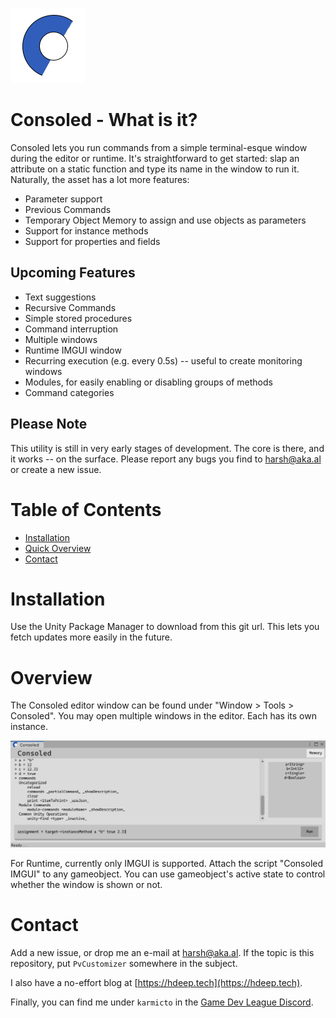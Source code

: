 ![Consoled Logo](.readme/logo.png "Consoled Logo")

# Consoled - What is it?

Consoled lets you run commands from a simple terminal-esque window during the editor or runtime. It's straightforward to get started: slap an attribute on a static function and type its name in the window to run it.
Naturally, the asset has a lot more features:
- Parameter support
- Previous Commands
- Temporary Object Memory to assign and use objects as parameters
- Support for instance methods
- Support for properties and fields

## Upcoming Features

- Text suggestions
- Recursive Commands
- Simple stored procedures
- Command interruption
- Multiple windows
- Runtime IMGUI window
- Recurring execution (e.g. every 0.5s) -- useful to create monitoring windows
- Modules, for easily enabling or disabling groups of methods
- Command categories

## Please Note

This utility is still in very early stages of development. The core is there, and it works -- on the surface. Please report any bugs you find to harsh@aka.al or create a new issue.

# Table of Contents

- [Installation](#installation)
- [Quick Overview](#overview)
- [Contact](#contact)

# Installation <a name="installation"/>

Use the Unity Package Manager to download from this git url. This lets you fetch updates more easily in the future.

# Overview <a name="overview"/>

The Consoled editor window can be found under "Window > Tools > Consoled". You may open multiple windows in the editor. Each has its own instance.

![Consoled Editor Window](.readme/editor-window.png "Consoled Editor Window")

For Runtime, currently only IMGUI is supported. Attach the script "Consoled IMGUI" to any gameobject. You can use gameobject's active state to control whether the window is shown or not.


# Contact<a name="contact"/>

Add a new issue, or drop me an e-mail at [harsh@aka.al](mailto:harsh@aka.al "Mail to harsh@aka.al"). If the topic is
this repository, put `PvCustomizer` somewhere in the subject.

I also have a no-effort blog at [https://hdeep.tech](https://hdeep.tech).

Finally, you can find me under `karmicto` in
the [Game Dev League Discord](https://discord.gg/eJbG9VD8R9 "GDL Discord Invite Link").